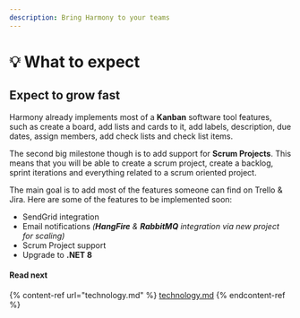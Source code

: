 ```yaml
---
description: Bring Harmony to your teams
---
```


# 💡 What to expect

## Expect to grow fast

Harmony already implements most of a **Kanban** software tool features, such as create a board, add lists and cards to it, add labels, description, due dates, assign members, add check lists and check list items.

The second big milestone though is to add support for **Scrum Projects**. This means that you will be able to create a scrum project, create a backlog, sprint iterations and everything related to a scrum oriented project.

The main goal is to add most of the features someone can find on Trello & Jira. Here are some of the features to be implemented soon:

* SendGrid integration
* Email notifications _(**HangFire** & **RabbitMQ** integration via new project for scaling)_&#x20;
* Scrum Project support
* Upgrade to **.NET 8**

#### Read next

{% content-ref url="technology.md" %}
[technology.md](technology.md)
{% endcontent-ref %}
